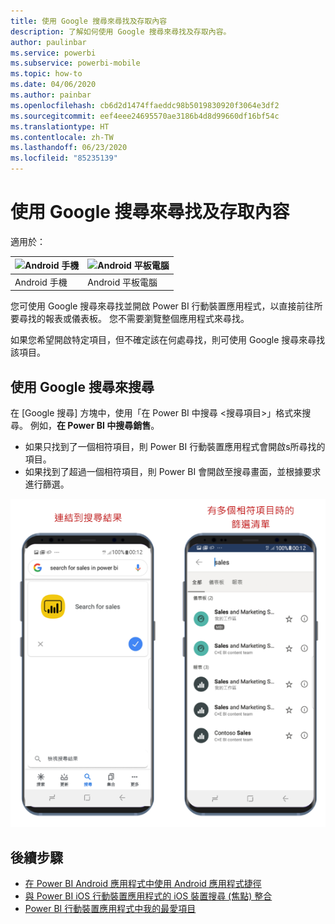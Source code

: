 ```yaml
---
title: 使用 Google 搜尋來尋找及存取內容
description: 了解如何使用 Google 搜尋來尋找及存取內容。
author: paulinbar
ms.service: powerbi
ms.subservice: powerbi-mobile
ms.topic: how-to
ms.date: 04/06/2020
ms.author: painbar
ms.openlocfilehash: cb6d2d1474ffaeddc98b5019830920f3064e3df2
ms.sourcegitcommit: eef4eee24695570ae3186b4d8d99660df16bf54c
ms.translationtype: HT
ms.contentlocale: zh-TW
ms.lasthandoff: 06/23/2020
ms.locfileid: "85235139"
---
```

# <a name="find-and-access-your-content-with-google-search"></a>使用 Google 搜尋來尋找及存取內容

適用於：

| ![Android 手機](./media/mobile-app-find-access-google-search/android-logo-40-px.png) | ![Android 平板電腦](./media/mobile-app-find-access-google-search/android-logo-40-px.png) |
|:--- |:--- |
| Android 手機 |Android 平板電腦 |

您可使用 Google 搜尋來尋找並開啟 Power BI 行動裝置應用程式，以直接前往所要尋找的報表或儀表板。 您不需要瀏覽整個應用程式來尋找。

如果您希望開啟特定項目，但不確定該在何處尋找，則可使用 Google 搜尋來尋找該項目。

## <a name="search-using-google-search"></a>使用 Google 搜尋來搜尋

在 [Google 搜尋] 方塊中，使用「在 Power BI 中搜尋 &lt;搜尋項目&gt;」格式來搜尋。 例如，**在 Power BI 中搜尋銷售**。

* 如果只找到了一個相符項目，則 Power BI 行動裝置應用程式會開啟s所尋找的項目。
* 如果找到了超過一個相符項目，則 Power BI 會開啟至搜尋畫面，並根據要求進行篩選。

![適用於 Android 的 Power BI 行動裝置應用程式 Google 搜尋結果](media/mobile-app-find-access-google-search/mobile-google-search.png)

## <a name="next-steps"></a>後續步驟
* [在 Power BI Android 應用程式中使用 Android 應用程式捷徑](mobile-app-quick-access-shortcuts.md)
* [與 Power BI iOS 行動裝置應用程式的 iOS 裝置搜尋 (焦點) 整合](mobile-apps-ios-search-integration.md)
* [Power BI 行動裝置應用程式中我的最愛項目](mobile-apps-favorites.md)
